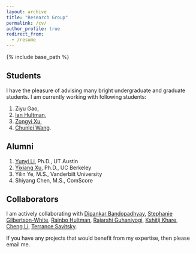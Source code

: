 ```yaml
---
layout: archive
title: "Research Group"
permalink: /cv/
author_profile: true
redirect_from:
  - /resume
---
```


{% include base_path %}

Students
------

I have the pleasure of advising many bright undergraduate and graduate students. I am currently working with following students:

1. Ziyu Gao,
2. [Ian Hultman](https://stat.uiowa.edu/people),
1. [Zongyi Xu](https://stat.uiowa.edu/people),
1. [Chunlei Wang](https://stat.uiowa.edu/people).

Alumni
------

1. [Yunyi Li](https://www.mccombs.utexas.edu/PhD/Areas-of-Study/IROM), Ph.D., UT Austin
1. [Yixiang Xu](https://dlab.berkeley.edu/people/yixiang-xu), Ph.D., UC Berkeley 
2. Yilin Ye, M.S., Vanderbilt University
3. Shiyang Chen, M.S., ComScore

Collaborators
------

I am actively collaborating with [Dipankar Bandopadhyay](https://www.people.vcu.edu/~dbandyop/), [Stephanie Gilbertson-White](http://www.nursing.uiowa.edu/faculty-staff/faculty-directory/sgilbertsonwhite), [Rainbo Hultman](https://hultman.lab.uiowa.edu/), [Rajarshi Guhaniyogi](https://users.soe.ucsc.edu/~rajguhaniyogi/), [Kshitij Khare](http://users.stat.ufl.edu/~kdkhare/), [Cheng Li](http://blog.nus.edu.sg/stalic/), [Terrance Savitsky](https://www.bls.gov/osmr/contact.htm). 

If you have any projects that would benefit from my expertise, then please email me. 

